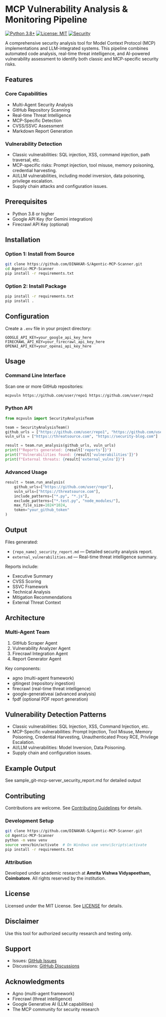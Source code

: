 # MCP Vulnerability Analysis & Monitoring Pipeline

[![Python 3.8+](https://img.shields.io/badge/python-3.8+-blue.svg)](https://www.python.org/downloads/)
[![License: MIT](https://img.shields.io/badge/License-MIT-yellow.svg)](https://opensource.org/licenses/MIT)
[![Security](https://img.shields.io/badge/Security-Vulnerability%20Analysis-red.svg)](https://github.com/DINAKAR-S/Agentic-MCP-Scanner)

A comprehensive security analysis tool for Model Context Protocol (MCP) implementations and LLM-integrated systems. This pipeline combines automated code analysis, real-time threat intelligence, and AI-powered vulnerability assessment to identify both classic and MCP-specific security risks.

## Features

### Core Capabilities
- Multi-Agent Security Analysis 
- GitHub Repository Scanning 
- Real-time Threat Intelligence 
- MCP-Specific Detection 
- CVSS/SSVC Assessment 
- Markdown Report Generation 

### Vulnerability Detection
- Classic vulnerabilities: SQL injection, XSS, command injection, path traversal, etc.
- MCP-specific risks: Prompt injection, tool misuse, memory poisoning, credential harvesting.
- AI/LLM vulnerabilities, including model inversion, data poisoning, privilege escalation.
- Supply chain attacks and configuration issues.

## Prerequisites

- Python 3.8 or higher
- Google API Key (for Gemini integration)
- Firecrawl API Key (optional)

## Installation

### Option 1: Install from Source
```bash
git clone https://github.com/DINAKAR-S/Agentic-MCP-Scanner.git
cd Agentic-MCP-Scanner
pip install -r requirements.txt
```

### Option 2: Install Package
```bash
pip install -r requirements.txt
pip install .
```

## Configuration

Create a `.env` file in your project directory:
```env
GOOGLE_API_KEY=your_google_api_key_here
FIRECRAWL_API_KEY=your_firecrawl_api_key_here
OPENAI_API_KEY=your_openai_api_key_here
```

## Usage

### Command Line Interface

Scan one or more GitHub repositories:
```bash
mcpvuln https://github.com/user/repo1 https://github.com/user/repo2
```

### Python API
```python
from mcpvuln import SecurityAnalysisTeam

team = SecurityAnalysisTeam()
github_urls = ["https://github.com/user/repo1", "https://github.com/user/repo2"]
vuln_urls = ["https://threatsource.com", "https://security-blog.com"]

result = team.run_analysis(github_urls, vuln_urls)
print(f"Reports generated: {result['reports']}")
print(f"Vulnerabilities found: {result['vulnerabilities']}")
print(f"External threats: {result['external_vulns']}")
```

### Advanced Usage
```python
result = team.run_analysis(
    github_urls=["https://github.com/user/repo"],
    vuln_urls=["https://threatsource.com"],
    include_patterns=["*.py", "*.js"],
    exclude_patterns=["*.test.py", "node_modules/"],
    max_file_size=1024*1024,
    token="your_github_token"
)
```

## Output

Files generated:
- `{repo_name}_security_report.md` — Detailed security analysis report.
- `external_vulnerabilities.md` — Real-time threat intelligence summary.

Reports include:
- Executive Summary
- CVSS Scoring
- SSVC Framework
- Technical Analysis
- Mitigation Recommendations
- External Threat Context

## Architecture

### Multi-Agent Team
1. GitHub Scraper Agent
2. Vulnerability Analyzer Agent
3. Firecrawl Integration Agent
4. Report Generator Agent

Key components:
- agno (multi-agent framework)
- gitingest (repository ingestion)
- firecrawl (real-time threat intelligence)
- google-generativeai (advanced analysis)
- fpdf (optional PDF report generation)

## Vulnerability Detection Patterns

- Classic vulnerabilities: SQL Injection, XSS, Command Injection, etc.
- MCP-Specific vulnerabilities: Prompt Injection, Tool Misuse, Memory Poisoning, Credential Harvesting, Unauthenticated Proxy RCE, Privilege Escalation.
- AI/LLM vulnerabilities: Model Inversion, Data Poisoning.
- Supply chain and configuration issues.

## Example Output
See sample_git-mcp-server_security_report.md for detailed output

## Contributing

Contributions are welcome. See [Contributing Guidelines](CONTRIBUTING.md) for details.

### Development Setup
```bash
git clone https://github.com/DINAKAR-S/Agentic-MCP-Scanner.git
cd Agentic-MCP-Scanner
python -m venv venv
source venv/bin/activate  # On Windows use venv\Scripts\activate
pip install -r requirements.txt
```
### Attribution
Developed under academic research at **Amrita Vishwa Vidyapeetham, Coimbatore**. All rights reserved by the institution.

## License

Licensed under the MIT License. See [LICENSE](LICENSE) for details.

## Disclaimer

Use this tool for authorized security research and testing only.

## Support

- Issues: [GitHub Issues](https://github.com/DINAKAR-S/Agentic-MCP-Scanner/issues)
- Discussions: [GitHub Discussions](https://github.com/DINAKAR-S/Agentic-MCP-Scanner/discussions)

## Acknowledgments

- Agno (multi-agent framework)
- Firecrawl (threat intelligence)
- Google Generative AI (LLM capabilities)
- The MCP community for security research
